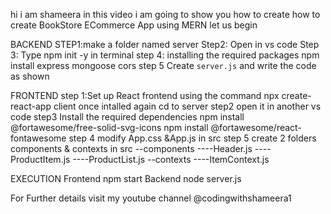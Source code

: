hi i am shameera
in this video i am going to show you how to create how to create BookStore ECommerce App using MERN 
let us begin

BACKEND 
STEP1:make a folder named server
Step2: Open in vs code
Step 3: Type npm init -y in terminal
step 4:  installing the required packages
	npm install express mongoose cors
step 5 Create `server.js` and write the code as shown

FRONTEND
step 1:Set up React frontend using the command
	npx create-react-app client
once intalled again cd to server
step2 open it in another vs code
step3 Install the required dependencies
	npm install @fortawesome/free-solid-svg-icons
	npm install @fortawesome/react-fontawesome
step 4 modify App.css &App.js in src
step 5 create 2 folders components & contexts in src
--components
----Header.js
----ProductItem.js
----ProductList.js
--contexts
----ItemContext.js

EXECUTION
Frontend  npm start
Backend node server.js

For Further details visit my youtube channel @codingwithshameera1
